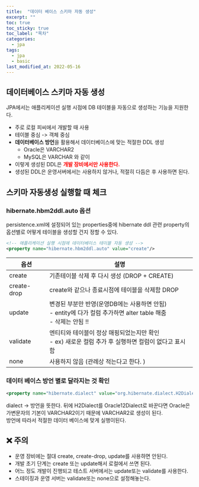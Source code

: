 ```yaml
---
title:  "데이터 베이스 스키마 자동 생성"
excerpt: ""
toc: true
toc_sticky: true
toc_label: "목차"
categories:
  - jpa
tags:
  - jpa
  - basic
last_modified_at: 2022-05-16
---
```


## 데이터베이스 스키마 자동 생성
JPA에서는 애플리케이션 실행 시점에 DB 테이블을 자동으로 생성하는 기능을 지원한다. 
- 주로 로컬 피씨에서 개발할 때 사용
- 테이블 중심 -> 객체 중심
- **데이터베이스 방언**을 활용해서 데이터베이스에 맞는 적절한 DDL 생성
    - Oracle은 VARCHAR2
    - MySQL은 VARCHAR 와 같이
- 이렇게 생성된 DDL은 <span style="font-weight: bold; color:red">개발 장비에서만 사용한다.</span>
- 생성된 DDL은 운영서버에서는 사용하지 않거나, 적절히 다듬은 후 사용하면 된다. 

## 스키마 자동생성 실행할 때 체크

### hibernate.hbm2ddl.auto 옵션
persistence.xml에 설정되어 있는 properties중에 hibernate ddl 관련 property의 옵션별로 어떻게 테이블을 생성할 건지 정할 수 있다.
```xml
<!-- 애플리케이션 실행 시점에 데이터베이스 테이블 자동 생성 -->
<property name="hibernate.hbm2ddl.auto" value="create"/>
```
| 옵션  | 설명 |
| --- | --- | 
| create | 기존테이블 삭제 후 다시 생성 (DROP + CREATE)  |
| create-drop | create와 같으나 종료시점에 테이블을 삭제함 DROP |
| update | 변경된 부분만 반영(운영DB에는 사용하면 안됨) <br> - entity에 다가 컬럼 추가하면 alter table 해줌 <br> - 삭제는 안됨 !! |
| validate | 엔티티와 테이블이 정상 매핑되었는지만 확인 <br> - ex) 새로운 컬럼 추가 후 실행하면 컬럼이 없다고 표시함  |
| none | 사용하지 않음 (관례상 적는다고 한다. ) |


### 데이터 베이스 방언 별로 달라지는 것 확인
```xml
<property name="hibernate.dialect" value="org.hibernate.dialect.H2Dialect"/>
```
dialect -> 방언을 뜻한다. 
뒤에 H2Dialect를 Oracle12Dialect로 바꾼다면 Oracle은 가변문자의 기본이 VARCHAR2이기 때문에  VARCHAR2로 생성이 된다.  
방언에 따라서 적절한 데이터 베이스에 맞게 실행이된다.

## ❌ 주의
- 운영 장비에는 절대 create, create-drop, update를 사용하면 안된다.
- 개발 초기 단계는 create 또는 update해서 로컬에서 쓰면 된다. 
- 어느 정도 개발이 진행되고 테스트 서버에서는 update또는 validate를 사용한다.
- 스테이징과 운영 서버는 validate또는 none으로 설정해놓는다.

